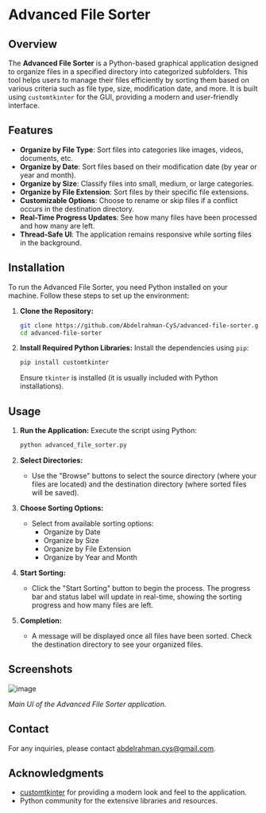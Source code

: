 # Advanced File Sorter

## Overview

The **Advanced File Sorter** is a Python-based graphical application designed to organize files in a specified directory into categorized subfolders. This tool helps users to manage their files efficiently by sorting them based on various criteria such as file type, size, modification date, and more. It is built using `customtkinter` for the GUI, providing a modern and user-friendly interface.

## Features

- **Organize by File Type**: Sort files into categories like images, videos, documents, etc.
- **Organize by Date**: Sort files based on their modification date (by year or year and month).
- **Organize by Size**: Classify files into small, medium, or large categories.
- **Organize by File Extension**: Sort files by their specific file extensions.
- **Customizable Options**: Choose to rename or skip files if a conflict occurs in the destination directory.
- **Real-Time Progress Updates**: See how many files have been processed and how many are left.
- **Thread-Safe UI**: The application remains responsive while sorting files in the background.

## Installation

To run the Advanced File Sorter, you need Python installed on your machine. Follow these steps to set up the environment:

1. **Clone the Repository:**
   ```bash
   git clone https://github.com/Abdelrahman-CyS/advanced-file-sorter.git
   cd advanced-file-sorter
   ```

2. **Install Required Python Libraries:**
   Install the dependencies using `pip`:
   ```bash
   pip install customtkinter
   ```

   Ensure `tkinter` is installed (it is usually included with Python installations).

## Usage

1. **Run the Application:**
   Execute the script using Python:
   ```bash
   python advanced_file_sorter.py
   ```

2. **Select Directories:**
   - Use the "Browse" buttons to select the source directory (where your files are located) and the destination directory (where sorted files will be saved).

3. **Choose Sorting Options:**
   - Select from available sorting options:
     - Organize by Date
     - Organize by Size
     - Organize by File Extension
     - Organize by Year and Month

4. **Start Sorting:**
   - Click the "Start Sorting" button to begin the process. The progress bar and status label will update in real-time, showing the sorting progress and how many files are left.

5. **Completion:**
   - A message will be displayed once all files have been sorted. Check the destination directory to see your organized files.

## Screenshots

![image](https://github.com/user-attachments/assets/48b3ef67-a673-4e46-a3dd-9fda99c5778b)

*Main UI of the Advanced File Sorter application.*

## Contact

For any inquiries, please contact [abdelrahman.cys@gmail.com](abdelrahman.cys@gmail.com).

## Acknowledgments

- [customtkinter](https://github.com/TomSchimansky/CustomTkinter) for providing a modern look and feel to the application.
- Python community for the extensive libraries and resources.

